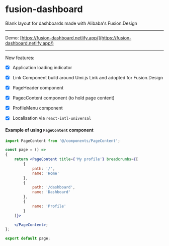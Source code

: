 # fusion-dashboard
Blank layout for dashboards made with Alibaba's Fusion.Design

---

Demo: [https://fusion-dashboard.netlify.app/](https://fusion-dashboard.netlify.app/)

---

New features:

- [x] Application loading indicator
- [x] Link Component build around Umi.js Link and adopted for Fusion.Design
- [x] PageHeader component
- [x] PagecContent component (to hold page content)
- [x] ProfileMenu component
- [x] Localisation via `react-intl-universal`


#### Example of using `PageContent` component
```jsx
import PageContent from '@/components/PageContent';

const page = () =>
{
	return <PageContent title={'My profile'} breadcrumbs={[
		{
			path: '/',
			name: 'Home'
		},
		{
			path: '/dashboard',
			name: 'Dashboard'
		},
		{
			name: 'Profile'
		}
	]}>

	</PageContent>;
};

export default page;
```
